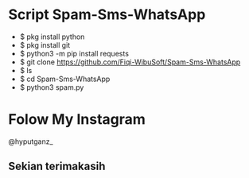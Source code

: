# Script Spam-Sms-WhatsApp

- $ pkg install python
- $ pkg install git
- $ python3 -m pip install requests
- $ git clone https://github.com/Fiqi-WibuSoft/Spam-Sms-WhatsApp
- $ ls
- $ cd Spam-Sms-WhatsApp
- $ python3 spam.py

# Folow My Instagram 
@hyputganz_


## Sekian terimakasih

